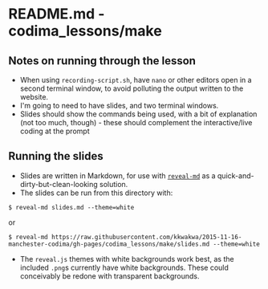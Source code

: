 # README.md - codima_lessons/make

## Notes on running through the lesson

* When using `recording-script.sh`, have `nano` or other editors open in a second terminal window, to avoid polluting the output written to the website.
* I'm going to need to have slides, and two terminal windows. 
* Slides should show the commands being used, with a bit of explanation (not too much, though) - these should complement the interactive/live coding at the prompt

## Running the slides

* Slides are written in Markdown, for use with [`reveal-md`](https://github.com/webpro/reveal-md) as a quick-and-dirty-but-clean-looking solution.
* The slides can be run from this directory with:

```
$ reveal-md slides.md --theme=white
```

or

```
$ reveal-md https://raw.githubusercontent.com/kkwakwa/2015-11-16-manchester-codima/gh-pages/codima_lessons/make/slides.md --theme=white
```

* The `reveal.js` themes with white backgrounds work best, as the included `.png`s currently have white backgrounds. These could conceivably be redone with transparent backgrounds.